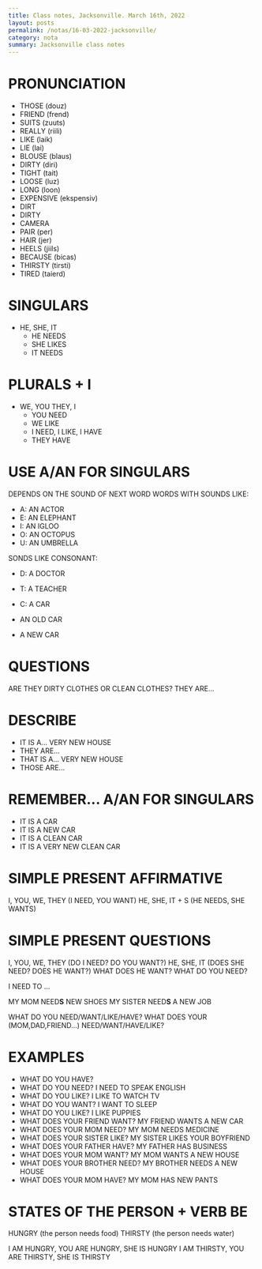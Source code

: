 ```yaml
---
title: Class notes, Jacksonville. March 16th, 2022
layout: posts
permalink: /notas/16-03-2022-jacksonville/
category: nota
summary: Jacksonville class notes
---
```


# PRONUNCIATION

- THOSE (douz)
- FRIEND (frend)
- SUITS (zuuts)
- REALLY (riili)
- LIKE (laik)
- LIE (lai)
- BLOUSE (blaus)
- DIRTY (diri)
- TIGHT (tait)
- LOOSE (luz)
- LONG (loon)
- EXPENSIVE (ekspensiv)
- DIRT
- DIRTY
- CAMERA
- PAIR (per)
- HAIR (jer)
- HEELS (jiils)
- BECAUSE (bicas)
- THIRSTY (tirsti)
- TIRED (taierd)

# SINGULARS		
- HE, SHE, IT
	- HE NEEDS
	- SHE LIKES
	- IT NEEDS

# PLURALS + I
- WE, YOU THEY, I
	- YOU NEED
	- WE LIKE
	- I NEED, I LIKE, I HAVE
	- THEY HAVE

# USE A/AN FOR SINGULARS
DEPENDS ON THE SOUND OF NEXT WORD WORDS WITH SOUNDS LIKE:
- A: AN ACTOR
- E: AN ELEPHANT
- I: AN IGLOO
- O: AN OCTOPUS
- U: AN UMBRELLA

SONDS LIKE CONSONANT:
- D: A DOCTOR
- T: A TEACHER
- C: A CAR

- AN OLD CAR
- A NEW CAR

# QUESTIONS
ARE THEY DIRTY CLOTHES OR CLEAN CLOTHES?
THEY ARE...

# DESCRIBE
- IT IS A... VERY NEW HOUSE
- THEY ARE...
- THAT IS A... VERY NEW HOUSE
- THOSE ARE...

# REMEMBER... A/AN FOR SINGULARS
- IT IS A CAR
- IT IS A NEW CAR
- IT IS A CLEAN CAR
- IT IS A VERY NEW CLEAN CAR

# SIMPLE PRESENT AFFIRMATIVE
I, YOU, WE, THEY (I NEED, YOU WANT)
HE, SHE, IT + S (HE NEEDS, SHE WANTS)

# SIMPLE PRESENT QUESTIONS
I, YOU, WE, THEY (DO I NEED? DO YOU WANT?)
HE, SHE, IT (DOES SHE NEED? DOES HE WANT?)
WHAT DOES HE WANT? WHAT DO YOU NEED?

I NEED TO ...

MY MOM NEED**S** NEW SHOES
MY SISTER NEED**S** A NEW JOB

WHAT DO YOU  NEED/WANT/LIKE/HAVE?
WHAT DOES YOUR (MOM,DAD,FRIEND...) NEED/WANT/HAVE/LIKE?

# EXAMPLES

- WHAT DO YOU HAVE?
- WHAT DO YOU NEED? I NEED TO SPEAK ENGLISH
- WHAT DO YOU LIKE? I LIKE TO WATCH TV
- WHAT DO YOU WANT? I WANT TO SLEEP
- WHAT DO YOU LIKE? I LIKE PUPPIES
- WHAT DOES YOUR FRIEND WANT? MY FRIEND WANTS A NEW CAR
- WHAT DOES YOUR MOM NEED? MY MOM NEEDS MEDICINE
- WHAT DOES YOUR SISTER LIKE? MY SISTER LIKES YOUR BOYFRIEND
- WHAT DOES YOUR FATHER HAVE? MY FATHER HAS BUSINESS
- WHAT DOES YOUR MOM WANT? MY MOM WANTS A NEW HOUSE
- WHAT DOES YOUR BROTHER NEED? MY BROTHER NEEDS A NEW HOUSE
- WHAT DOES YOUR MOM HAVE? MY MOM HAS NEW PANTS

# STATES OF THE PERSON + VERB **BE**
HUNGRY (the person needs food)
THIRSTY (the person needs water)

I AM HUNGRY, YOU ARE HUNGRY, SHE IS HUNGRY
I AM THIRSTY, YOU ARE THIRSTY, SHE IS THIRSTY